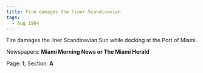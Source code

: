 ```yaml
---  
title: Fire damages the liner Scandinavian  
tags:  
  - Aug 1984  
---  
```

  
Fire damages the liner Scandinavian Sun while docking at the Port of Miami.  
  
Newspapers: **Miami Morning News or The Miami Herald**  
  
Page: **1**, Section: **A** 
